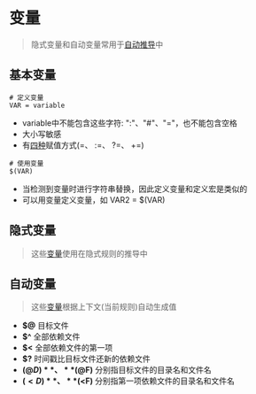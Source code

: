 # 变量
> 隐式变量和自动变量常用于[自动推导](https://github.com/zhuzhenpeng/Cookbook/blob/master/make/01.03.md)中

## 基本变量

```
# 定义变量
VAR = variable
```
- variable中不能包含这些字符: ":"、"#"、"="，也不能包含空格
- 大小写敏感
- 有[四种](http://stackoverflow.com/questions/448910/makefile-variable-assignment)赋值方式(=、 :=、 ?=、 +=)
```
# 使用变量
$(VAR)
```
- 当检测到变量时进行字符串替换，因此定义变量和定义宏是类似的
- 可以用变量定义变量，如 VAR2 = $(VAR)

## 隐式变量
> 这些[变量](http://www.gnu.org/software/make/manual/make.html#Implicit-Variables)使用在隐式规则的推导中

## 自动变量
> 这些[变量](http://www.gnu.org/software/make/manual/make.html#Automatic-Variables)根据上下文(当前规则)自动生成值

- **$@** 目标文件
- **$^** 全部依赖文件
- **$<** 全部依赖文件的第一项
- **$?** 时间戳比目标文件还新的依赖文件
- **$(@D)**、**$(@F)** 分别指目标文件的目录名和文件名
- **$(<D)**、**$(<F)** 分别指第一项依赖文件的目录名和文件名  
